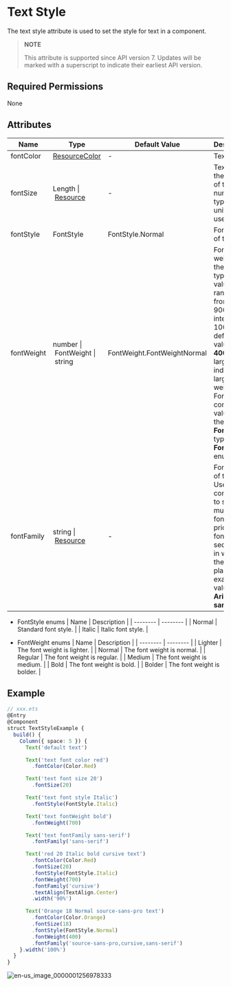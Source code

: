 # Text Style

The text style attribute is used to set the style for text in a component.

> **NOTE**
>
> This attribute is supported since API version 7. Updates will be marked with a superscript to indicate their earliest API version.


## Required Permissions

None


## Attributes


| Name | Type | Default Value | Description |
| -------- | -------- | -------- | -------- |
| fontColor | [ResourceColor](../../ui/ts-types.md) | - | Text color. |
| fontSize | Length&nbsp;\|&nbsp;[Resource](../../ui/ts-types.md) | - | Text size. If the value is of the number type, the unit fp is used. |
| fontStyle | FontStyle | FontStyle.Normal | Font style of the text. |
| fontWeight | number&nbsp;\|&nbsp;FontWeight&nbsp;\|&nbsp;string | FontWeight.FontWeightNormal | Font weight. For the number type, the value ranges from 100 to 900, at an interval of 100. The default value is **400**. A larger value indicates a larger font weight.<br/>For common values of the **FontWeight** type, see **FontWeight** enums. |
| fontFamily | string&nbsp;\|&nbsp;[Resource](../../ui/ts-types.md) | - | Font family of the text. Use commas (,) to separate multiple fonts. The priority the fonts is the sequence in which they are placed. An example value is **Arial, sans-serif**. |


- FontStyle enums
  | Name | Description |
  | -------- | -------- |
  | Normal | Standard font style. |
  | Italic | Italic font style. |


- FontWeight enums
  | Name | Description |
  | -------- | -------- |
  | Lighter | The font weight is lighter. |
  | Normal | The font weight is normal. |
  | Regular | The font weight is regular. |
  | Medium | The font weight is medium. |
  | Bold | The font weight is bold. |
  | Bolder | The font weight is bolder. |


## Example


```ts
// xxx.ets
@Entry
@Component
struct TextStyleExample {
  build() {
    Column({ space: 5 }) {
      Text('default text')

      Text('text font color red')
        .fontColor(Color.Red)

      Text('text font size 20')
        .fontSize(20)

      Text('text font style Italic')
        .fontStyle(FontStyle.Italic)

      Text('text fontWeight bold')
        .fontWeight(700)

      Text('text fontFamily sans-serif')
        .fontFamily('sans-serif')

      Text('red 20 Italic bold cursive text')
        .fontColor(Color.Red)
        .fontSize(20)
        .fontStyle(FontStyle.Italic)
        .fontWeight(700)
        .fontFamily('cursive')
        .textAlign(TextAlign.Center)
        .width('90%')

      Text('Orange 18 Normal source-sans-pro text')
        .fontColor(Color.Orange)
        .fontSize(18)
        .fontStyle(FontStyle.Normal)
        .fontWeight(400)
        .fontFamily('source-sans-pro,cursive,sans-serif')
    }.width('100%')
  }
}
```

![en-us_image_0000001256978333](figures/en-us_image_0000001256978333.png)
